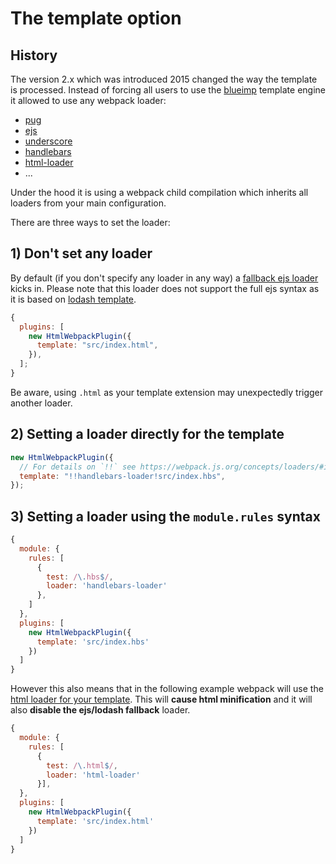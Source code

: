 # The template option

## History

The version 2.x which was introduced 2015 changed the way the template is processed.
Instead of forcing all users to use the [blueimp](https://github.com/blueimp/JavaScript-Templates) template engine it allowed to use any webpack loader:

- [pug](https://github.com/pugjs/pug-loader)
- [ejs](https://github.com/okonet/ejs-loader)
- [underscore](https://github.com/emaphp/underscore-template-loader)
- [handlebars](https://github.com/pcardune/handlebars-loader)
- [html-loader](https://github.com/webpack/html-loader)
- ...

Under the hood it is using a webpack child compilation which inherits all loaders from
your main configuration.

There are three ways to set the loader:

## 1) Don't set any loader

By default (if you don't specify any loader in any way) a [fallback ejs loader](https://github.com/jantimon/html-webpack-plugin/blob/master/lib/loader.js) kicks in.
Please note that this loader does not support the full ejs syntax as it is based on [lodash template](https://lodash.com/docs/#template).

```js
{
  plugins: [
    new HtmlWebpackPlugin({
      template: "src/index.html",
    }),
  ];
}
```

Be aware, using `.html` as your template extension may unexpectedly trigger another loader.

## 2) Setting a loader directly for the template

```js
new HtmlWebpackPlugin({
  // For details on `!!` see https://webpack.js.org/concepts/loaders/#inline
  template: "!!handlebars-loader!src/index.hbs",
});
```

## 3) Setting a loader using the `module.rules` syntax

```js
{
  module: {
    rules: [
      {
        test: /\.hbs$/,
        loader: 'handlebars-loader'
      },
    ]
  },
  plugins: [
    new HtmlWebpackPlugin({
      template: 'src/index.hbs'
    })
  ]
}
```

However this also means that in the following example webpack will use the [html loader for your template](https://webpack.js.org/loaders/html-loader/).
This will **cause html minification** and it will also **disable the ejs/lodash fallback** loader.

```js
{
  module: {
    rules: [
      {
        test: /\.html$/,
        loader: 'html-loader'
      }],
  },
  plugins: [
    new HtmlWebpackPlugin({
      template: 'src/index.html'
    })
  ]
}
```
